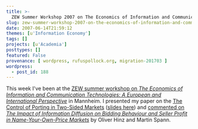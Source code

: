 ```yaml
---
title: >-
  ZEW Summer Workshop 2007 on The Economics of Information and Communication Technologies
slug: zew-summer-workshop-2007-on-the-economics-of-information-and-communication-technologies
date: 2007-06-14T21:59:12
themes: [u'Information Economy']
tags: []
projects: [u'Academia']
posttypes: []
featured: False
provenance: [ wordpress, rufuspollock.org, migration-201703 ]
wordpress:
  - post_id: 188
---
```


This week I've been at the [ZEW summer workshop on *The Economics of Information and Communication Technologies: A European and International Perspective*](http://www.zew.de/en/veranstaltungen/details.php?LFDNR=624) in Mannheim. I presented my paper on the [The Control of Porting in Two-Sided Markets](http://www.rufuspollock.org/economics/papers/porting.pdf) ([slides here](http://www.rufuspollock.org/economics/papers/porting_talk.pdf)) and [commented on *The Impact of Information Diffusion on Bidding Behaviour and Seller Profit in Name-Your-Own-Price Markets*](http://www.rufuspollock.org/economics/papers/hinz_and_spann_comments_zew_summer_2007.pdf) by Oliver Hinz and Martin Spann.


